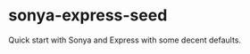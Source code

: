 sonya-express-seed
==================

Quick start with Sonya and Express with some decent defaults.
